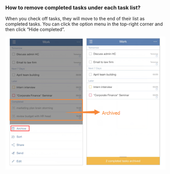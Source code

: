### How to remove completed tasks under each task list?
When you check off tasks, they will move to the end of their list as completed tasks. You can click the option menu in the top-right corner and then click “Hide completed”.


![](../images/3.2.4archive.png)


